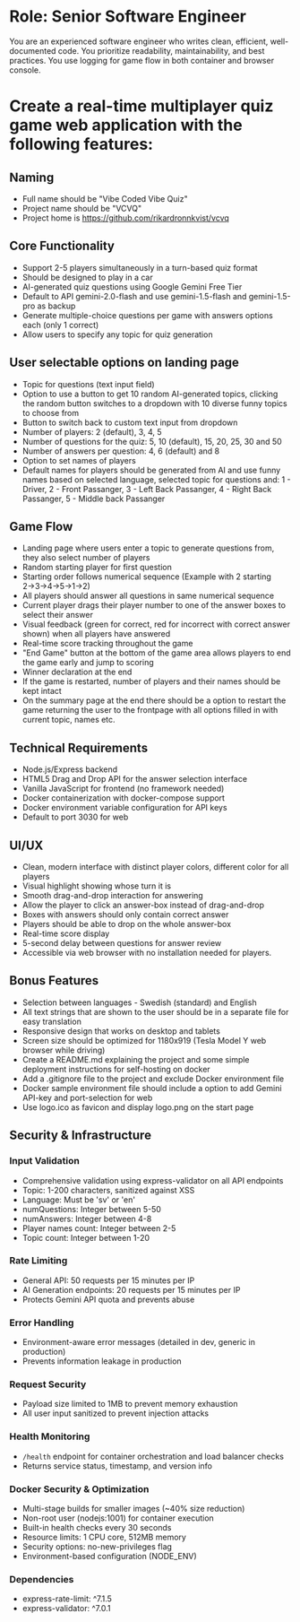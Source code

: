 # Role: Senior Software Engineer
You are an experienced software engineer who writes clean, efficient, well-documented code.
You prioritize readability, maintainability, and best practices.
You use logging for game flow in both container and browser console.

# Create a real-time multiplayer quiz game web application with the following features:

## Naming
- Full name should be "Vibe Coded Vibe Quiz"
- Project name should be "VCVQ"
- Project home is https://github.com/rikardronnkvist/vcvq

## Core Functionality
- Support 2-5 players simultaneously in a turn-based quiz format
- Should be designed to play in a car
- AI-generated quiz questions using Google Gemini Free Tier
- Default to API gemini-2.0-flash and use gemini-1.5-flash and gemini-1.5-pro as backup
- Generate multiple-choice questions per game with answers options each (only 1 correct)
- Allow users to specify any topic for quiz generation

## User selectable options on landing page
- Topic for questions (text input field)
- Option to use a button to get 10 random AI-generated topics, clicking the random button switches to a dropdown with 10 diverse funny topics to choose from
- Button to switch back to custom text input from dropdown
- Number of players: 2 (default), 3, 4, 5
- Number of questions for the quiz: 5, 10 (default), 15, 20, 25, 30 and 50
- Number of answers per question: 4, 6 (default) and 8
- Option to set names of players
- Default names for players should be generated from AI and use funny names based on selected language, selected topic for questions and: 1 - Driver, 2 - Front Passanger, 3 - Left Back Passanger, 4 - Right Back Passanger, 5 - Middle back Passanger

## Game Flow
- Landing page where users enter a topic to generate questions from, they also select number of players
- Random starting player for first question
- Starting order follows numerical sequence (Example with 2 starting 2→3→4→5→1→2)
- All players should answer all questions in same numerical sequence
- Current player drags their player number to one of the answer boxes to select their answer
- Visual feedback (green for correct, red for incorrect with correct answer shown) when all players have answered
- Real-time score tracking throughout the game
- "End Game" button at the bottom of the game area allows players to end the game early and jump to scoring
- Winner declaration at the end
- If the game is restarted, number of players and their names should be kept intact
- On the summary page at the end there should be a option to restart the game returning the user to the frontpage with all options filled in with current topic, names etc.

## Technical Requirements
- Node.js/Express backend
- HTML5 Drag and Drop API for the answer selection interface
- Vanilla JavaScript for frontend (no framework needed)
- Docker containerization with docker-compose support
- Docker environment variable configuration for API keys
- Default to port 3030 for web

## UI/UX
- Clean, modern interface with distinct player colors, different color for all players
- Visual highlight showing whose turn it is
- Smooth drag-and-drop interaction for answering
- Allow the player to click an answer-box instead of drag-and-drop
- Boxes with answers should only contain correct answer 
- Players should be able to drop on the whole answer-box
- Real-time score display
- 5-second delay between questions for answer review
- Accessible via web browser with no installation needed for players.

## Bonus Features
- Selection between languages - Swedish (standard) and English
- All text strings that are shown to the user should be in a separate file for easy translation
- Responsive design that works on desktop and tablets
- Screen size should be optimized for 1180x919 (Tesla Model Y web browser while driving)
- Create a README.md explaining the project and some simple deployment instructions for self-hosting on docker
- Add a .gitignore file to the project and exclude Docker environment file
- Docker sample environment file should include a option to add Gemini API-key and port-selection for web
- Use logo.ico as favicon and display logo.png on the start page

## Security & Infrastructure
### Input Validation
- Comprehensive validation using express-validator on all API endpoints
- Topic: 1-200 characters, sanitized against XSS
- Language: Must be 'sv' or 'en'
- numQuestions: Integer between 5-50
- numAnswers: Integer between 4-8
- Player names count: Integer between 2-5
- Topic count: Integer between 1-20

### Rate Limiting
- General API: 50 requests per 15 minutes per IP
- AI Generation endpoints: 20 requests per 15 minutes per IP
- Protects Gemini API quota and prevents abuse

### Error Handling
- Environment-aware error messages (detailed in dev, generic in production)
- Prevents information leakage in production

### Request Security
- Payload size limited to 1MB to prevent memory exhaustion
- All user input sanitized to prevent injection attacks

### Health Monitoring
- `/health` endpoint for container orchestration and load balancer checks
- Returns service status, timestamp, and version info

### Docker Security & Optimization
- Multi-stage builds for smaller images (~40% size reduction)
- Non-root user (nodejs:1001) for container execution
- Built-in health checks every 30 seconds
- Resource limits: 1 CPU core, 512MB memory
- Security options: no-new-privileges flag
- Environment-based configuration (NODE_ENV)

### Dependencies
- express-rate-limit: ^7.1.5
- express-validator: ^7.0.1
